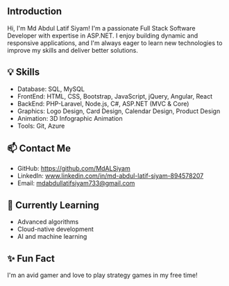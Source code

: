 ##  Introduction
  Hi, I'm Md Abdul Latif Siyam!
  I'm a passionate Full Stack Software Developer with expertise in ASP.NET. 
  I enjoy building dynamic and responsive applications, and I'm always eager to learn new technologies to improve my skills and deliver better solutions.

## 💡 Skills
-  Database: SQL, MySQL
-  FrontEnd: HTML, CSS, Bootstrap, JavaScript, jQuery, Angular, React
-  BackEnd: PHP-Laravel, Node.js, C#, ASP.NET (MVC & Core)
-  Graphics: Logo Design, Card Design, Calendar Design, Product Design
-  Animation: 3D Infographic Animation
-  Tools: Git, Azure

## 📫 Contact Me
-  GitHub:    https://github.com/MdALSiyam
-  LinkedIn:  www.linkedin.com/in/md-abdul-latif-siyam-894578207
-  Email:     mdabdullatifsiyam733@gmail.com

## 🌱 Currently Learning
-  Advanced algorithms
-  Cloud-native development
-  AI and machine learning

## ✨ Fun Fact
I'm an avid gamer and love to play strategy games in my free time!
